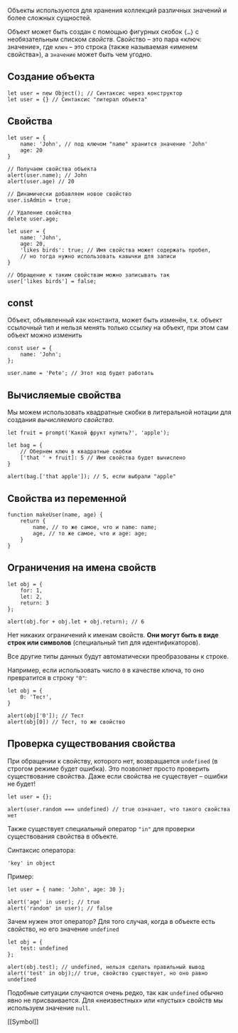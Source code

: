 Объекты используются для хранения коллекций различных значений и более сложных сущностей.

Объект может быть создан с помощью фигурных скобок `{…}` с необязательным списком _свойств_. Свойство – это пара «ключ: значение», где `ключ` – это строка (также называемая «именем свойства»), а `значение` может быть чем угодно.
## Создание объекта
```JS
let user = new Object(); // Синтаксис через конструктор
let user = {} // Синтаксис "литерал объекта"
```
## Свойства
```JS
let user = {
	name: 'John', // под ключом "name" хранится значение 'John'
	age: 20
}
```

```JS
// Получаем свойства объекта
alert(user.name); // John
alert(user.age) // 20

// Динамически добавляем новое свойство
user.isAdmin = true;

// Удаление свойства
delete user.age;

let user = {
	name: 'John',
	age: 20,
	'likes birds': true; // Имя свойства может содержать пробел,
	// но тогда нужно использовать кавычки для записи
}

// Обращение к таким свойствам можно записывать так
user['likes birds'] = false;
```
## const
Объект, объявленный как константа, может быть изменён, т.к. объект ссылочный тип и нельзя менять только ссылку на объект, при этом сам объект можно изменить
```JS
const user = {
	name: 'John';
};

user.name = 'Pete'; // Этот код будет работать
```
## Вычисляемые свойства
Мы можем использовать квадратные скобки в литеральной нотации для создания _вычисляемого свойства_.
```JS
let fruit = prompt('Какой фрукт купить?', 'apple');

let bag = {
	// Обернем ключ в квадратные скобки
	['that ' + fruit]: 5 // Имя свойства будет вычислено
}

alert(bag.['that apple']); // 5, если выбрали "apple"
```
## Свойства из переменной
```JS
function makeUser(name, age) {
	return {
		name, // то же самое, что и name: name;
		age, // то же самое, что и age: age;
	} 
}
```
## Ограничения на имена свойств
```JS
let obj = {
	for: 1,
	let: 2, 
	return: 3
};

alert(obj.for + obj.let + obj.return); // 6
```

Нет никаких ограничений к именам свойств. __Они могут быть в виде строк или символов__ (специальный тип для идентификаторов).

Все другие типы данных будут автоматически преобразованы к строке.

Например, если использовать число `0` в качестве ключа, то оно превратится в строку `"0"`:

```JS
let obj = {
	0: 'Тест',
}

alert(obj['0']); // Тест
alert(obj[0]) // Тест, то же свойство
```
## Проверка существования свойства
При обращении к свойству, которого нет, возвращается `undefined` (в строгом режиме будет ошибка). Это позволяет просто проверить существование свойства. Даже если свойства не существует – ошибки не будет!
```JS
let user = {};

alert(user.random === undefined) // true означает, что такого свойства нет
```
Также существует специальный оператор `"in"` для проверки существования свойства в объекте.

Синтаксис оператора:
```JS
'key' in object
```
Пример:
```JS
let user = { name: 'John', age: 30 };

alert('age' in user); // true
alert('random' in user); // false
```
Зачем нужен этот оператор? Для того случая, когда в объекте есть свойство, но его значение `undefined`
```JS
let obj = {
	test: undefined
};

alert(obj.test); // undefined, нельзя сделать правильный вывод
alert('test' in obj);// true, свойство существует, но оно равно undefined
```
Подобные ситуации случаются очень редко, так как `undefined` обычно явно не присваивается. Для «неизвестных» или «пустых» свойств мы используем значение `null`.

[[Symbol]]